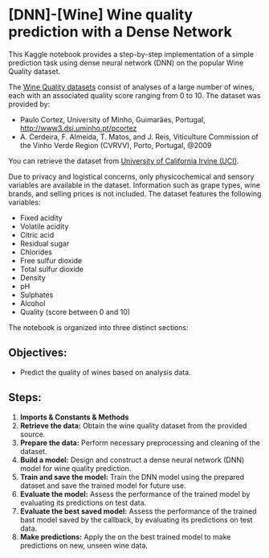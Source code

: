 # [DNN]-[Wine] Wine quality prediction with a Dense Network

This Kaggle notebook provides a step-by-step implementation of a simple prediction task using dense neural network (DNN) on the popular Wine Quality dataset.

The [Wine Quality datasets](https://archive.ics.uci.edu/ml/datasets/wine+Quality) consist of analyses of a large number of wines, each with an associated quality score ranging from 0 to 10. The dataset was provided by:
- Paulo Cortez, University of Minho, Guimarães, Portugal, http://www3.dsi.uminho.pt/pcortez
- A. Cerdeira, F. Almeida, T. Matos, and J. Reis, Viticulture Commission of the Vinho Verde Region (CVRVV), Porto, Portugal, @2009

You can retrieve the dataset from [University of California Irvine (UCI)](https://archive-beta.ics.uci.edu/ml/datasets/wine+quality).

Due to privacy and logistical concerns, only physicochemical and sensory variables are available in the dataset. Information such as grape types, wine brands, and selling prices is not included. The dataset features the following variables:
- Fixed acidity
- Volatile acidity
- Citric acid
- Residual sugar
- Chlorides
- Free sulfur dioxide
- Total sulfur dioxide
- Density
- pH
- Sulphates
- Alcohol
- Quality (score between 0 and 10)

The notebook is organized into three distinct sections:

## Objectives:
- Predict the quality of wines based on analysis data.

## Steps:
1. **Imports & Constants & Methods**
2. **Retrieve the data:** Obtain the wine quality dataset from the provided source.
3. **Prepare the data:** Perform necessary preprocessing and cleaning of the dataset.
4. **Build a model:** Design and construct a dense neural network (DNN) model for wine quality prediction.
5. **Train and save the model:** Train the DNN model using the prepared dataset and save the trained model for future use.
6. **Evaluate the model:** Assess the performance of the trained model by evaluating its predictions on test data.
7. **Evaluate the best saved model:** Assess the performance of the trained bast model saved by the callback, by evaluating its predictions on test data.
8. **Make predictions:** Apply the on the best trained model to make predictions on new, unseen wine data.
